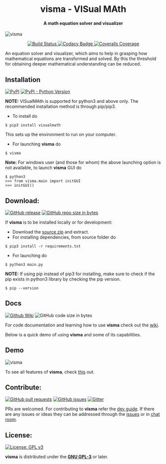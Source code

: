 <h1 align="center">
  visma - VISual MAth
</h1>

<h4 align="center">
A math equation solver and visualizer
</h4>

![visma](https://raw.githubusercontent.com/wiki/aerospaceresearch/visma/assets/banner.png)

<p align="center">
  <a href="https://travis-ci.org/aerospaceresearch/visma">
    <img alt="Build Status" src="https://img.shields.io/travis/aerospaceresearch/visma.svg?style=for-the-badge">
  </a>
  <a href="https://www.codacy.com/app/aerospaceresearch/visma">
    <img alt="Codacy Badge" src="https://img.shields.io/codacy/grade/bed991e6ae14471d858c0890510ca8d2.svg?style=for-the-badge">
  </a>
  <a href="https://coveralls.io/github/aerospaceresearch/visma">
    <img alt="Coveralls Coverage" src="https://img.shields.io/coveralls/github/aerospaceresearch/visma.svg?style=for-the-badge">
  </a>
</p>


An equation solver and visualizer, which aims to help in grasping how mathematical equations are transformed and solved. By this the threshold for obtaining deeper mathematical understanding can be reduced.


## Installation

[![PyPI](https://img.shields.io/pypi/v/VISualMAth.svg?style=for-the-badge)](https://pypi.org/project/VISualMAth)
[![PyPI - Python Version](https://img.shields.io/pypi/pyversions/VISualMAth.svg?style=for-the-badge)](https://pypi.org/project/VISualMAth)

**NOTE:** VISualMAth is supported for python3 and above only. The recommended installation method is through pip/pip3.

- To install do

```shell
$ pip3 install visualmath
```

This sets up the environment to run on your computer.

- For launching **visma** do

```shell
$ visma
```

**Note:** For windows user (and those for whom) the above launching option is not available, to launch **visma** GUI do

```shell
$ python3
>>> from visma.main import initGUI
>>> initGUI()
```


## Download:


[![GitHub release](https://img.shields.io/github/release/aerospaceresearch/visma/all.svg?style=for-the-badge)](https://github.com/aerospaceresearch/visma/releases)
[![GitHub repo size in bytes](https://img.shields.io/github/repo-size/aerospaceresearch/visma.svg?style=for-the-badge)](https://github.com/aerospaceresearch/visma/releases)


If **visma** is to be installed locally or for development:

- Download the [source zip](https://github.com/aerospaceresearch/visma/archive/master.zip) and extract.
- For installing dependencies, from source folder do

```shell
$ pip3 install -r requirements.txt
```

- For launching do

```shell
$ python3 main.py
```

**NOTE:** If using pip instead of pip3 for installing, make sure to check if the pip exists in python3 library by checking the pip version.

```shell
$ pip --version
```

## Docs

[![Github Wiki](https://img.shields.io/badge/wiki-visma-green.svg?style=for-the-badge)](https://github.com/aerospaceresearch/visma/wiki)
![GitHub code size in bytes](https://img.shields.io/github/languages/code-size/aerospaceresearch/visma.svg?style=for-the-badge)

For code documentation and learning how to use **visma** check out the [wiki](https://github.com/aerospaceresearch/visma/wiki).

Below is a quick demo of using **visma** and some of its capabilities.


## Demo

![visma](https://raw.githubusercontent.com/wiki/aerospaceresearch/visma/assets/demo.gif)

To see all features of **visma**, check [this](https://github.com/aerospaceresearch/visma/wiki/Features) out.


## Contribute:

[![GitHub pull requests](https://img.shields.io/github/issues-pr/aerospaceresearch/visma.svg?style=for-the-badge)](https://github.com/aerospaceresearch/visma/pulls)
[![GitHub issues](https://img.shields.io/github/issues/aerospaceresearch/visma.svg?style=for-the-badge)](https://github.com/aerospaceresearch/visma/issues)
[![Gitter](https://img.shields.io/gitter/room/aerospaceresearch/visma.svg?style=for-the-badge)](https://gitter.im/aerospaceresearch/visma)

PRs are welcomed. For contributing to **visma** refer the [dev guide](https://github.com/aerospaceresearch/visma/wiki/Guidelines). If there are any issues or ideas they can be addressed through the [issues](https://github.com/aerospaceresearch/visma/issues) or in [chat room](https://gitter.im/aerospaceresearch/visma).


## License:

[![License: GPL v3](https://img.shields.io/github/license/aerospaceresearch/visma.svg?style=for-the-badge)](https://github.com/aerospaceresearch/visma/blob/master/LICENSE)

**visma** is distributed under the [**GNU GPL-3**](https://github.com/aerospaceresearch/visma/blob/master/LICENSE) or later.
